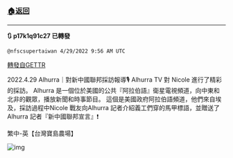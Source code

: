 ###  [:house:返回](README.md)
---


**:arrows_clockwise: p17k1q91c27 已轉發**

`@nfscsupertaiwan 4/29/2022 9:56 AM UTC`

[轉發自GETTR](https://gettr.com/post/p17k1q91c27)

2022.4.29
Alhurra｜對新中國聯邦採訪報導🎙️
Alhurra TV 對 Nicole 進行了精彩的採訪。 
Alhurra 是一個位於美國的公共『阿拉伯語』衛星電視頻道，向中東和北非的觀眾，播放新聞和時事節目。
這個是美國政府阿拉伯語頻道，他們來自埃及，採訪過程中Nicole 戰友向Alhurra 記者介紹義工們穿的馬甲標語，並贈送了Alhurra 記者『新中國聯邦宣言』❗

繁中-英【台灣寶島農場】

![img](https://media.gettr.com/group16/origin/2022/04/29/09/466a05c7-326b-7f4c-5f22-6af6cd26056f/out.jpg)
